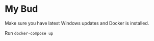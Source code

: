 # My Bud

Make sure you have latest Windows updates and Docker is installed.

Run `docker-compose up`
